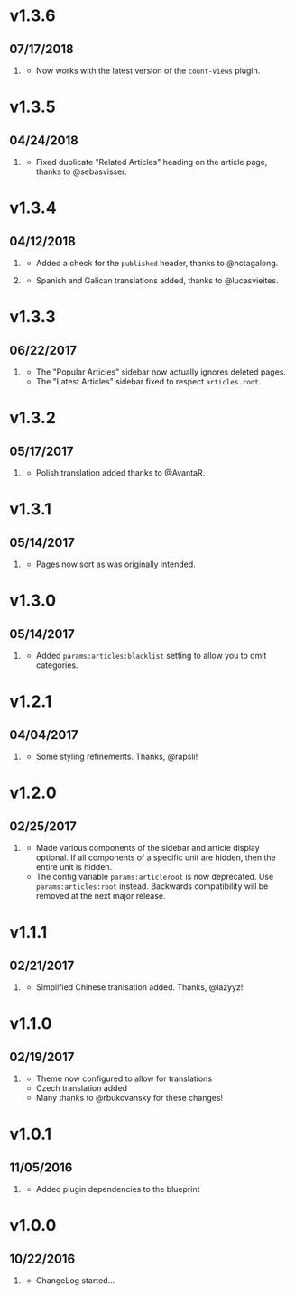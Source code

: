 # v1.3.6
## 07/17/2018

1. [](#bugfix)
    * Now works with the latest version of the `count-views` plugin.

# v1.3.5
## 04/24/2018

1. [](#bugfix)
    * Fixed duplicate "Related Articles" heading on the article page, thanks to @sebasvisser.

# v1.3.4
## 04/12/2018

1. [](#bugfix)
    * Added a check for the `published` header, thanks to @hctagalong.

1. [](#new)
    * Spanish and Galican translations added, thanks to @lucasvieites.

# v1.3.3
##  06/22/2017

1. [](#bugfix)
    * The "Popular Articles" sidebar now actually ignores deleted pages.
    * The "Latest Articles" sidebar fixed to respect `articles.root`.

# v1.3.2
##  05/17/2017

1. [](#new)
    * Polish translation added thanks to @AvantaR.

# v1.3.1
##  05/14/2017

1. [](#bugfix)
    * Pages now sort as was originally intended.

# v1.3.0
##  05/14/2017

1. [](#new)
    * Added `params:articles:blacklist` setting to allow you to omit categories.

# v1.2.1
##  04/04/2017

1. [](#new)
    * Some styling refinements. Thanks, @rapsli!

# v1.2.0
##  02/25/2017

1. [](#new)
    * Made various components of the sidebar and article display optional. If all components of a specific unit are hidden, then the entire unit is hidden.
    * The config variable `params:articleroot` is now deprecated. Use `params:articles:root` instead. Backwards compatibility will be removed at the next major release.

# v1.1.1
##  02/21/2017

1. [](#new)
    * Simplified Chinese tranlsation added. Thanks, @lazyyz!

# v1.1.0
##  02/19/2017

1. [](#new)
    * Theme now configured to allow for translations
    * Czech translation added
    * Many thanks to @rbukovansky for these changes!

# v1.0.1
##  11/05/2016

1. [](#bugfix)
    * Added plugin dependencies to the blueprint

# v1.0.0
##  10/22/2016

1. [](#new)
    * ChangeLog started...

